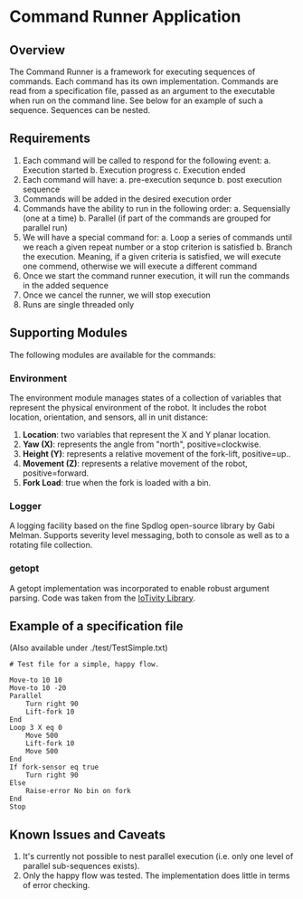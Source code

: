 # Command Runner Application
## Overview
The Command Runner is a framework for executing sequences of commands. Each command has its own implementation.
Commands are read from a specification file, passed as an argument to the executable when run on the command line. See below for an example of such a sequence.
Sequences can be nested.
## Requirements
1.	Each command will be called to respond for the following event:
a.	Execution started
b.	Execution progress
c.	Execution ended
2.	Each command will have:
a.	pre-execution sequnce
b.	post execution sequence
3.	Commands will be added in the desired execution order
4.	Commands have the ability to run in the following order:
a.	Sequensially (one at a time)
b.	Parallel (if part of the commands are grouped for parallel run)
5.	We will have a special command for:
a.	Loop a series of commands until we reach a given repeat number or a stop criterion is satisfied
b.	Branch the execution. Meaning, if a given criteria is satisfied, we will execute one commend, otherwise we will execute a different command
6.	Once we start the command runner execution, it will run the commands in the added sequence
7.	Once we cancel the runner, we will stop execution
8.	Runs are single threaded only
## Supporting Modules
The following modules are available for the commands:
### Environment
The environment module manages states of a collection of variables that represent the physical environment of the robot. It includes the robot location, orientation, and sensors, all in unit distance:
1. **Location**: two variables that represent the X and Y planar location.
2. **Yaw (X)**: represents the angle from "north", positive=clockwise.
3. **Height (Y)**: represents a relative movement of the fork-lift, positive=up..
4. **Movement (Z)**: represents a relative movement of the robot, positive=forward.
5. **Fork Load**: true when the fork is loaded with a bin.
### Logger
A logging facility based on the fine Spdlog open-source library by Gabi Melman. Supports severity level messaging, both to console as well as to a rotating file collection.
### getopt
A getopt implementation was incorporated to enable robust argument parsing. Code was taken from the [IoTivity Library](https://github.com/iotivity/iotivity/tree/master/resource/c_common/windows).
## Example of a specification file
(Also available under ./test/TestSimple.txt)
```
# Test file for a simple, happy flow.

Move-to 10 10
Move-to 10 -20
Parallel
    Turn right 90
    Lift-fork 10
End
Loop 3 X eq 0
    Move 500
    Lift-fork 10
    Move 500
End
If fork-sensor eq true
    Turn right 90
Else
    Raise-error No bin on fork
End
Stop
```
## Known Issues and Caveats
1. It's currently not possible to nest parallel execution (i.e. only one level of parallel sub-sequences exists).
2. Only the happy flow was tested. The implementation does little in terms of error checking.